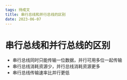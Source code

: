 ```yaml
---
tags: 待成文
title: 串行总线和并行总线的区别
date: 2023-06-07
---
```

# 串行总线和并行总线的区别

- 串行总线同时只能传输一位数据，并行可用多位一起传输
- 串行总线消耗资源少，并行总线消耗资源更多
- 串行总线传输速率比并行更低